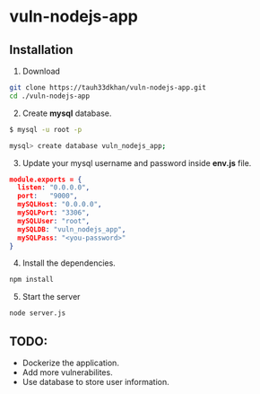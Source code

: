 # vuln-nodejs-app

## Installation

1. Download

```bash
git clone https://tauh33dkhan/vuln-nodejs-app.git
cd ./vuln-nodejs-app
```

2. Create **mysql** database.

```bash
$ mysql -u root -p

mysql> create database vuln_nodejs_app;

```

3. Update your mysql username and password inside **env.js** file.

```json
module.exports = {
  listen: "0.0.0.0",
  port:	  "9000",
  mySQLHost: "0.0.0.0",
  mySQLPort: "3306",
  mySQLUser: "root",
  mySQLDB: "vuln_nodejs_app",
  mySQLPass: "<you-password>"
}
```

4. Install the dependencies.

```bash
npm install
```

5. Start the server

```bash
node server.js
```

## TODO:

* Dockerize the application.
* Add more vulnerabilites.
* Use database to store user information.

